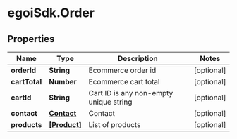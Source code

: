 # egoiSdk.Order

## Properties
Name | Type | Description | Notes
------------ | ------------- | ------------- | -------------
**orderId** | **String** | Ecommerce order id | [optional] 
**cartTotal** | **Number** | Ecommerce cart total | [optional] 
**cartId** | **String** | Cart ID is any non-empty unique string | [optional] 
**contact** | [**Contact**](.md) | Contact | [optional] 
**products** | [**[Product]**](Product.md) | List of products | [optional] 


